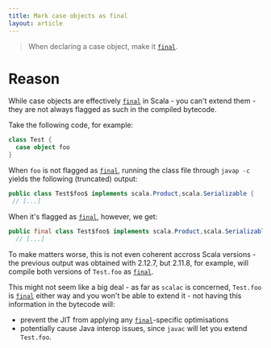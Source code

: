 ```yaml
---
title: Mark case objects as final
layout: article
---
```


> When declaring a case object, make it [`final`].

# Reason

While case objects are effectively [`final`] in Scala - you can't extend them - they are not always flagged as such in the compiled bytecode.

Take the following code, for example:

```scala mdoc
class Test {
  case object foo
}
```

When `foo` is not flagged as [`final`], running the class file through `javap -c` yields the following (truncated) output:

```java
public class Test$foo$ implements scala.Product,scala.Serializable {
 // [...]
```

When it's flagged as [`final`], however, we get:

```java
public final class Test$foo$ implements scala.Product,scala.Serializable {
  // [...]
```

To make matters worse, this is not even coherent accross Scala versions - the previous output was obtained with 2.12.7, but 2.11.8, for example, will compile both versions of `Test.foo` as [`final`].

This might not seem like a big deal - as far as `scalac` is concerned, `Test.foo` is [`final`] either way and you won't be able to extend it - not having this information in the bytecode will:
* prevent the JIT from applying any [`final`]-specific optimisations
* potentially cause Java interop issues, since `javac` will let you extend `Test.foo`.

[`final`]:../definitions/final.html
